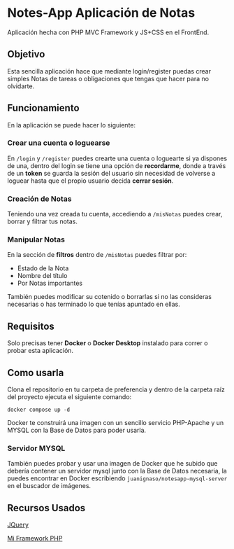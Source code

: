 # Notes-App Aplicación de Notas
Aplicación hecha con PHP MVC Framework y JS+CSS en el FrontEnd.

## Objetivo
Esta sencilla aplicación hace que mediante login/register puedas crear simples Notas de tareas o obligaciones que tengas que hacer para no olvidarte.

## Funcionamiento
En la aplicación se puede hacer lo siguiente:

### Crear una cuenta o loguearse
En `/login` y `/register` puedes crearte una cuenta o loguearte si ya dispones de una, dentro del login se tiene una opción de **recordarme**, donde a través de un **token** se guarda
la sesión del usuario sin necesidad de volverse a loguear hasta que el propio usuario decida **cerrar sesión**.

### Creación de Notas
Teniendo una vez creada tu cuenta, accediendo a `/misNotas` puedes crear, borrar y filtrar tus notas.

### Manipular Notas
En la sección de **filtros** dentro de `/misNotas` puedes filtrar por:
<ul>
 <li>Estado de la Nota</li>
 <li>Nombre del título</li>
 <li>Por Notas importantes</li>
</ul>
También puedes modificar su cotenido o borrarlas si no las consideras necesarias o has terminado lo que tenías apuntado en ellas.

## Requisitos
Solo precisas tener **Docker** o **Docker Desktop** instalado para correr o probar esta aplicación.

## Como usarla
Clona el repositorio en tu carpeta de preferencia y dentro de la carpeta raíz del proyecto ejecuta el siguiente comando:
```
docker compose up -d
```
Docker te construirá una imagen con un sencillo servicio PHP-Apache y un MYSQL con la Base de Datos para poder usarla.


### Servidor MYSQL
También puedes probar y usar una imagen de Docker que he subido que debería contener un servidor mysql junto con la Base de Datos necesaria, la puedes encontrar
en Docker escribiendo `juanignaso/notesapp-mysql-server` en el buscador de imágenes.

## Recursos Usados
 [JQuery](https://releases.jquery.com/)

 [Mi Framework PHP](https://github.com/JuanIgnaso/php-mvc-framework)

